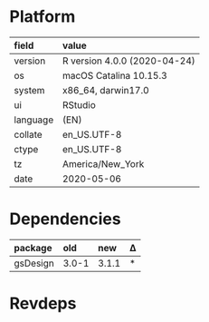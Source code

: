 # Platform

|field    |value                        |
|:--------|:----------------------------|
|version  |R version 4.0.0 (2020-04-24) |
|os       |macOS Catalina 10.15.3       |
|system   |x86_64, darwin17.0           |
|ui       |RStudio                      |
|language |(EN)                         |
|collate  |en_US.UTF-8                  |
|ctype    |en_US.UTF-8                  |
|tz       |America/New_York             |
|date     |2020-05-06                   |

# Dependencies

|package  |old   |new   |Δ  |
|:--------|:-----|:-----|:--|
|gsDesign |3.0-1 |3.1.1 |*  |

# Revdeps

